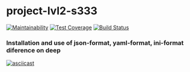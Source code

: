 # project-lvl2-s333
[![Maintainability](https://api.codeclimate.com/v1/badges/b65d46f8c2fd7eeee9e1/maintainability)](https://codeclimate.com/github/RomanVr/project-lvl2-s333/maintainability) [![Test Coverage](https://api.codeclimate.com/v1/badges/b65d46f8c2fd7eeee9e1/test_coverage)](https://codeclimate.com/github/RomanVr/project-lvl2-s333/test_coverage) [![Build Status](https://travis-ci.org/RomanVr/project-lvl2-s333.svg?branch=master)](https://travis-ci.org/RomanVr/project-lvl2-s333)

### Installation and use of json-format, yaml-format, ini-format diference on deep
[![asciicast](https://asciinema.org/a/SLG0qaWS0LMRBS3lUCExx14e5.png)](https://asciinema.org/a/SLG0qaWS0LMRBS3lUCExx14e5)
